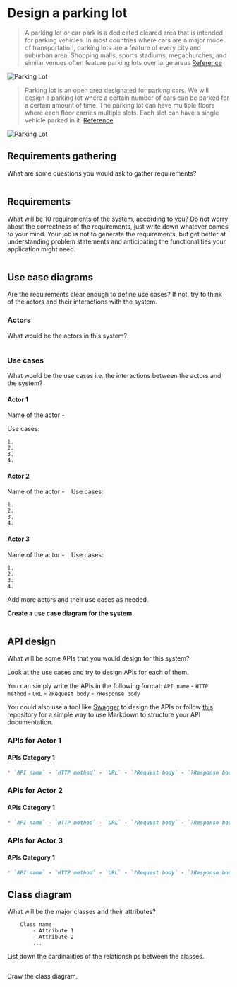 # Design a parking lot

> A parking lot or car park is a dedicated cleared area that is intended for parking vehicles. In most countries where cars are a major mode of transportation, parking lots are a feature of every city and suburban area. Shopping malls, sports stadiums, megachurches, and similar venues often feature parking lots over large areas
[Reference](https://github.com/tssovi/grokking-the-object-oriented-design-interview/blob/master/object-oriented-design-case-studies/design-a-parking-lot.md)

![Parking Lot](
https://github.com/tssovi/grokking-the-object-oriented-design-interview/raw/master/media-files/parking-lot.png)

> Parking lot is an open area designated for parking cars. We will design a parking lot where a certain number of cars can be parked for a certain amount of time. The parking lot can have multiple floors where each floor carries multiple slots. Each slot can have a single vehicle parked in it.
[Reference](https://medium.com/double-pointer/system-design-interview-parking-lot-system-ff2c58167651)


![Parking Lot](https://miro.medium.com/max/640/1*-6QRtfh6OrHJBb7nJvsCVA.jpeg)

## Requirements gathering

What are some questions you would ask to gather requirements?
```
```

## Requirements
What will be 10 requirements of the system, according to you?
Do not worry about the correctness of the requirements, just write down whatever comes to your mind.
Your job is not to generate the requirements, but get better at understanding problem statements and anticipating the functionalities your application might need.
```
```

## Use case diagrams

Are the requirements clear enough to define use cases?
If not, try to think of the actors and their interactions with the system.

### Actors
What would be the actors in this system?
```
```

### Use cases

What would be the use cases i.e. the interactions between the actors and the system?

#### Actor 1

Name of the actor - ` `

Use cases:
```
1. 
2. 
3. 
4. 
```
#### Actor 2

Name of the actor - ` `
Use cases:
```
1. 
2. 
3. 
4. 
```

#### Actor 3

Name of the actor - ` `
Use cases:
```
1. 
2. 
3. 
4. 
```
Add more actors and their use cases as needed.

**Create a use case diagram for the system.**

```
```

## API design

What will be some APIs that you would design for this system?

Look at the use cases and try to design APIs for each of them.

You can simply write the APIs in the following format:
`API name` - `HTTP method` - `URL` - `?Request body` - `?Response body`

You could also use a tool like [Swagger](https://swagger.io/) to design the APIs or follow [this](https://github.com/jamescooke/restapidocs) repository for a simple way to use Markdown to structure your API documentation.

### APIs for Actor 1

#### APIs Category 1
```markdown
* `API name` - `HTTP method` - `URL` - `?Request body` - `?Response body`
```

### APIs for Actor 2

#### APIs Category 1
```markdown
* `API name` - `HTTP method` - `URL` - `?Request body` - `?Response body`
```

### APIs for Actor 3

#### APIs Category 1
```markdown
* `API name` - `HTTP method` - `URL` - `?Request body` - `?Response body`
```

## Class diagram

What will be the major classes and their attributes?

```
    Class name
        - Attribute 1
        - Attribute 2
        ...
```

List down the cardinalities of the relationships between the classes.
```
```

Draw the class diagram.
```
```